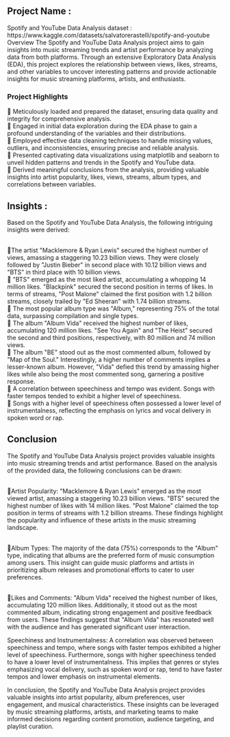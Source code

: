 <h2>Project Name :</h2> Spotify and YouTube Data Analysis
dataset : https://www.kaggle.com/datasets/salvatorerastelli/spotify-and-youtube
Overview
The Spotify and YouTube Data Analysis project aims to gain insights into music streaming trends and artist performance by analyzing data from both platforms. Through an extensive Exploratory Data Analysis (EDA), this project explores the relationship between views, likes, streams, and other variables to uncover interesting patterns and provide actionable insights for music streaming platforms, artists, and enthusiasts.

<h3>Project Highlights</h3
📌 Imported essential libraries such as pandas, numpy, matplotlib, and seaborn to facilitate efficient data processing and analysis. <br>📌
Meticulously loaded and prepared the dataset, ensuring data quality and integrity for comprehensive analysis.  <br>📌
Engaged in initial data exploration during the EDA phase to gain a profound understanding of the variables and their distributions. <br>📌
Employed effective data cleaning techniques to handle missing values, outliers, and inconsistencies, ensuring precise and reliable analysis.  <br>📌
Presented captivating data visualizations using matplotlib and seaborn to unveil hidden patterns and trends in the Spotify and YouTube data.  <br>📌
Derived meaningful conclusions from the analysis, providing valuable insights into artist popularity, likes, views, streams, album types, and correlations between variables.
 <h2>Insights : </h2>
Based on the Spotify and YouTube Data Analysis, the following intriguing insights were derived:

 <br>📌The artist "Macklemore & Ryan Lewis" secured the highest number of views, amassing a staggering 10.23 billion views. They were closely followed by "Justin Bieber" in second place with 10.12 billion views and "BTS" in third place with 10 billion views. <br>📌
"BTS" emerged as the most liked artist, accumulating a whopping 14 million likes. "Blackpink" secured the second position in terms of likes. In terms of streams, "Post Malone" claimed the first position with 1.2 billion streams, closely trailed by "Ed Sheeran" with 1.74 billion streams. <br>📌
The most popular album type was "Album," representing 75% of the total data, surpassing compilation and single types. <br>📌
The album "Album Vida" received the highest number of likes, accumulating 120 million likes. "See You Again" and "The Heist" secured the second and third positions, respectively, with 80 million and 74 million views. <br>📌
The album "BE" stood out as the most commented album, followed by "Map of the Soul." Interestingly, a higher number of comments implies a lesser-known album.  However, "Vida" defied this trend by amassing higher likes while also being the most commented song, garnering a positive response. <br>📌
A correlation between speechiness and tempo was evident. Songs with faster tempos tended to exhibit a higher level of speechiness. <br>📌
Songs with a higher level of speechiness often possessed a lower level of instrumentalness, reflecting the emphasis on lyrics and vocal delivery in spoken word or rap.

<h2>Conclusion</h2>
The Spotify and YouTube Data Analysis project provides valuable insights into music streaming trends and artist performance. Based on the analysis of the provided data, the following conclusions can be drawn:

<br>📌Artist Popularity: "Macklemore & Ryan Lewis" emerged as the most viewed artist, amassing a staggering 10.23 billion views. "BTS" secured the highest number of likes with 14 million likes. "Post Malone" claimed the top position in terms of streams with 1.2 billion streams. These findings highlight the popularity and influence of these artists in the music streaming landscape.

<br>📌Album Types: The majority of the data (75%) corresponds to the "Album" type, indicating that albums are the preferred form of music consumption among users. This insight can guide music platforms and artists in prioritizing album releases and promotional efforts to cater to user preferences.

<br>📌Likes and Comments: "Album Vida" received the highest number of likes, accumulating 120 million likes. Additionally, it stood out as the most commented album, indicating strong engagement and positive feedback from users. These findings suggest that "Album Vida" has resonated well with the audience and has generated significant user interaction.

Speechiness and Instrumentalness: A correlation was observed between speechiness and tempo, where songs with faster tempos exhibited a higher level of speechiness. Furthermore, songs with higher speechiness tended to have a lower level of instrumentalness. This implies that genres or styles emphasizing vocal delivery, such as spoken word or rap, tend to have faster tempos and lower emphasis on instrumental elements.

In conclusion, the Spotify and YouTube Data Analysis project provides valuable insights into artist popularity, album preferences, user engagement, and musical characteristics. These insights can be leveraged by music streaming platforms, artists, and marketing teams to make informed decisions regarding content promotion, audience targeting, and playlist curation.
